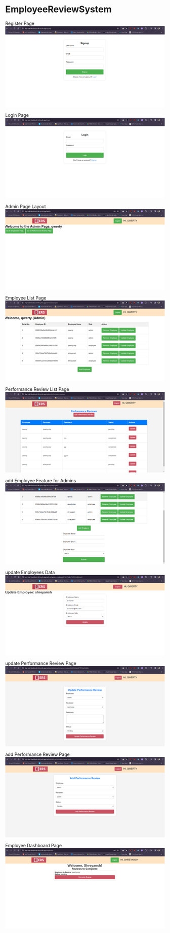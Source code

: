 # EmployeeReviewSystem

Register Page
![Alt text](https://github.com/ashushreyansh/EmployeeReviewSystem/blob/main/assets/1.png)

Login Page
![Alt text](https://github.com/ashushreyansh/EmployeeReviewSystem/blob/main/assets/2.png)

Admin Page Layout
![Alt text](https://github.com/ashushreyansh/EmployeeReviewSystem/blob/main/assets/3.png)

Employee List Page
![Alt text](https://github.com/ashushreyansh/EmployeeReviewSystem/blob/main/assets/4.png)

Performance Review List Page
![Alt text](https://github.com/ashushreyansh/EmployeeReviewSystem/blob/main/assets/5.png)

add Employee Feature for Admins
![Alt text](https://github.com/ashushreyansh/EmployeeReviewSystem/blob/main/assets/6.png)

update Employees Data
![Alt text](https://github.com/ashushreyansh/EmployeeReviewSystem/blob/main/assets/7.png)

update Performance Review Page
![Alt text](https://github.com/ashushreyansh/EmployeeReviewSystem/blob/main/assets/8.png)

add Performance Review Page
![Alt text](https://github.com/ashushreyansh/EmployeeReviewSystem/blob/main/assets/9.png)

Employee Dashboard Page
![Alt text](https://github.com/ashushreyansh/EmployeeReviewSystem/blob/main/assets/10.png)
